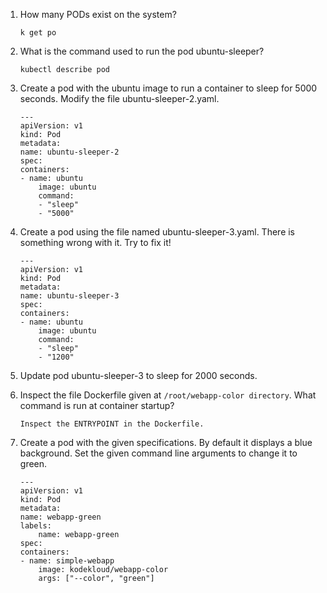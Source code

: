 1. How many PODs exist on the system?

    `k get po`

2.  What is the command used to run the pod ubuntu-sleeper?

    `kubectl describe pod`

3.  Create a pod with the ubuntu image to run a container to sleep for 5000 seconds. Modify the file ubuntu-sleeper-2.yaml.

    ```
    ---
    apiVersion: v1 
    kind: Pod 
    metadata:
    name: ubuntu-sleeper-2 
    spec:
    containers:
    - name: ubuntu
        image: ubuntu
        command:
        - "sleep"
        - "5000"
      ```

4. Create a pod using the file named ubuntu-sleeper-3.yaml. There is something wrong with it. Try to fix it!

    ```
    ---
    apiVersion: v1 
    kind: Pod 
    metadata:
    name: ubuntu-sleeper-3 
    spec:
    containers:
    - name: ubuntu
        image: ubuntu
        command:
        - "sleep"
        - "1200"
    ```

5. Update pod ubuntu-sleeper-3 to sleep for 2000 seconds.

6. Inspect the file Dockerfile given at `/root/webapp-color directory`. What command is run at container startup?

    `Inspect the ENTRYPOINT in the Dockerfile.`

10. Create a pod with the given specifications. By default it displays a blue background. Set the given command line arguments to change it to green.

    ```
    ---
    apiVersion: v1 
    kind: Pod 
    metadata:
    name: webapp-green
    labels:
        name: webapp-green 
    spec:
    containers:
    - name: simple-webapp
        image: kodekloud/webapp-color
        args: ["--color", "green"]
    ```